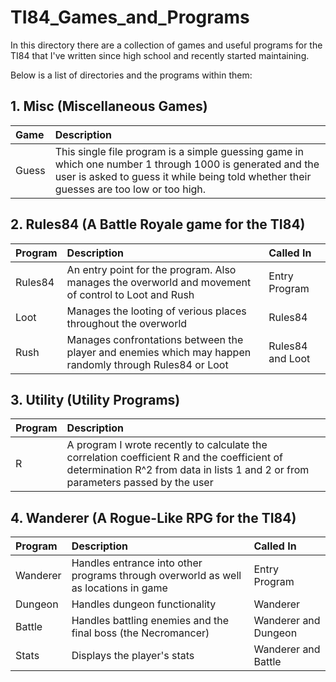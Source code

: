 # TI84_Games_and_Programs
In this directory there are a collection of games and useful programs for the TI84 that I've written since high school and recently started maintaining.

Below is a list of directories and the programs within them:
## 1. Misc (Miscellaneous Games)
|Game|Description|
|:---|:----------|
|Guess|This single file program is a simple guessing game in which one number 1 through 1000 is generated and the user is asked to guess it while being told whether their guesses are too low or too high.|
## 2. Rules84 (A Battle Royale game for the TI84)
Program|Description|Called In|
:------|:----------|:--------|
Rules84|An entry point for the program. Also manages the overworld and movement of control to Loot and Rush|Entry Program
Loot   |Manages the looting of verious places throughout the overworld|Rules84
Rush   |Manages confrontations between the player and enemies which may happen randomly through Rules84 or Loot|Rules84 and Loot
## 3. Utility (Utility Programs)
|Program|Description|
|:---|:----------|
|R|A program I wrote recently to calculate the correlation coefficient R and the coefficient of determination R^2 from data in lists 1 and 2 or from parameters passed by the user|
## 4. Wanderer (A Rogue-Like RPG for the TI84)
Program|Description|Called In|
:------|:----------|:--------|
Wanderer|Handles entrance into other programs through overworld as well as locations in game|Entry Program
Dungeon|Handles dungeon functionality|Wanderer
Battle|Handles battling enemies and the final boss (the Necromancer)|Wanderer and Dungeon
Stats|Displays the player's stats|Wanderer and Battle
